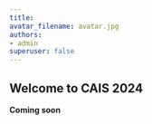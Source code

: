 ```yaml
---
title: 
avatar_filename: avatar.jpg
authors:
- admin
superuser: false
---
```

## Welcome to CAIS 2024  
**Coming soon**

